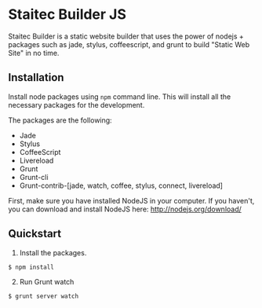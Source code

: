 # Staitec Builder JS

Staitec Builder is a static website builder that uses the power of nodejs + packages such as jade, stylus, coffeescript, and grunt to build "Static Web Site" in no time.

## Installation

Install node packages using `npm` command line. This will install all the necessary packages for the development.

The packages are the following:
* Jade
* Stylus
* CoffeeScript
* Livereload
* Grunt
* Grunt-cli
* Grunt-contrib-[jade, watch, coffee, stylus, connect, livereload]

First, make sure you have installed NodeJS in your computer. If you haven't, you can download and install NodeJS here: http://nodejs.org/download/


## Quickstart

1. Install the packages.
```bash
$ npm install
```

2. Run Grunt watch
```bash
$ grunt server watch
```
